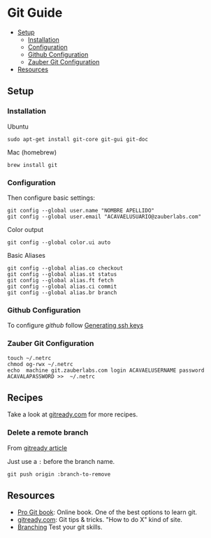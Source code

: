 Git Guide
=========

- [Setup](#setup)
  - [Installation](#installation)
  - [Configuration](#configuration)
  - [Github Configuration](#github-configuration)
  - [Zauber Git Configuration](#zauber-git-configuration)
- [Resources](#resources)

## Setup

### Installation

Ubuntu

    sudo apt-get install git-core git-gui git-doc

Mac (homebrew)

    brew install git


### Configuration

Then configure basic settings:

    git config --global user.name "NOMBRE APELLIDO"
    git config --global user.email "ACAVAELUSUARIO@zauberlabs.com"
    
Color output

    git config --global color.ui auto
    
Basic Aliases

    git config --global alias.co checkout
    git config --global alias.st status
    git config --global alias.ft fetch
    git config --global alias.ci commit
    git config --global alias.br branch

### Github Configuration

To configure *github* follow [Generating ssh keys](https://help.github.com/articles/generating-ssh-keys)

### Zauber Git Configuration

    touch ~/.netrc
    chmod og-rwx ~/.netrc
    echo  machine git.zauberlabs.com login ACAVAELUSERNAME password ACAVALAPASSWORD >>  ~/.netrc

## Recipes

Take a look at [gitready.com](http://gitready.com/) for more recipes.

### Delete a remote branch

From [gitready article](http://gitready.com/beginner/2009/02/02/push-and-delete-branches.html)

Just use a `:` before the branch name.

    git push origin :branch-to-remove


## Resources

  * [Pro Git book](http://git-scm.com/book/): Online book. One of the best options to learn git.
  * [gitready.com](http://gitready.com/): Git tips & tricks. "How to do X" kind of site.
  * [Branching](http://pcottle.github.io/learnGitBranching/index.html?demo) Test your git skills.
